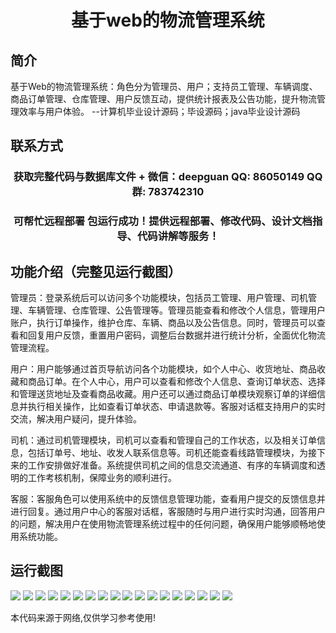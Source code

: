 <p><h1 align="center">基于web的物流管理系统</h1></p>

## 简介
基于Web的物流管理系统：角色分为管理员、用户；支持员工管理、车辆调度、商品订单管理、仓库管理、用户反馈互动，提供统计报表及公告功能，提升物流管理效率与用户体验。    --计算机毕业设计源码；毕设源码；java毕业设计源码


## 联系方式
<p><h3 align="center">获取完整代码与数据库文件 + 微信：deepguan QQ: 86050149 QQ群: 783742310</h3></p>
<p><h3 align="center">可帮忙远程部署 包运行成功！提供远程部署、修改代码、设计文档指导、代码讲解等服务！</h3></p>

## 功能介绍（完整见运行截图）
管理员：登录系统后可以访问多个功能模块，包括员工管理、用户管理、司机管理、车辆管理、仓库管理、公告管理等。管理员能查看和修改个人信息，管理用户账户，执行订单操作，维护仓库、车辆、商品以及公告信息。同时，管理员可以查看和回复用户反馈，重置用户密码，调整后台数据并进行统计分析，全面优化物流管理流程。

用户：用户能够通过首页导航访问各个功能模块，如个人中心、收货地址、商品收藏和商品订单。在个人中心，用户可以查看和修改个人信息、查询订单状态、选择和管理送货地址及查看商品收藏。用户还可以通过商品订单模块观察订单的详细信息并执行相关操作，比如查看订单状态、申请退款等。客服对话框支持用户的实时交流，解决用户疑问，提升体验。

司机：通过司机管理模块，司机可以查看和管理自己的工作状态，以及相关订单信息，包括订单号、地址、收发人联系信息等。司机还能查看线路管理模块，为接下来的工作安排做好准备。系统提供司机之间的信息交流通道、有序的车辆调度和透明的工作考核机制，保障业务的顺利进行。

客服：客服角色可以使用系统中的反馈信息管理功能，查看用户提交的反馈信息并进行回复。通过用户中心的客服对话框，客服随时与用户进行实时沟通，回答用户的问题，解决用户在使用物流管理系统过程中的任何问题，确保用户能够顺畅地使用系统功能。


## 运行截图
![](https://bs-1329754181.cos.ap-shanghai.myqcloud.com/spring/LogisticsManagementSystem1/img/001.jpg)
![](https://bs-1329754181.cos.ap-shanghai.myqcloud.com/spring/LogisticsManagementSystem1/img/002.jpg)
![](https://bs-1329754181.cos.ap-shanghai.myqcloud.com/spring/LogisticsManagementSystem1/img/003.jpg)
![](https://bs-1329754181.cos.ap-shanghai.myqcloud.com/spring/LogisticsManagementSystem1/img/004.jpg)
![](https://bs-1329754181.cos.ap-shanghai.myqcloud.com/spring/LogisticsManagementSystem1/img/005.jpg)
![](https://bs-1329754181.cos.ap-shanghai.myqcloud.com/spring/LogisticsManagementSystem1/img/006.jpg)
![](https://bs-1329754181.cos.ap-shanghai.myqcloud.com/spring/LogisticsManagementSystem1/img/007.jpg)
![](https://bs-1329754181.cos.ap-shanghai.myqcloud.com/spring/LogisticsManagementSystem1/img/008.jpg)
![](https://bs-1329754181.cos.ap-shanghai.myqcloud.com/spring/LogisticsManagementSystem1/img/009.jpg)
![](https://bs-1329754181.cos.ap-shanghai.myqcloud.com/spring/LogisticsManagementSystem1/img/010.jpg)
![](https://bs-1329754181.cos.ap-shanghai.myqcloud.com/spring/LogisticsManagementSystem1/img/011.jpg)
![](https://bs-1329754181.cos.ap-shanghai.myqcloud.com/spring/LogisticsManagementSystem1/img/012.jpg)
![](https://bs-1329754181.cos.ap-shanghai.myqcloud.com/spring/LogisticsManagementSystem1/img/013.jpg)
![](https://bs-1329754181.cos.ap-shanghai.myqcloud.com/spring/LogisticsManagementSystem1/img/014.jpg)
![](https://bs-1329754181.cos.ap-shanghai.myqcloud.com/spring/LogisticsManagementSystem1/img/015.jpg)
![](https://bs-1329754181.cos.ap-shanghai.myqcloud.com/spring/LogisticsManagementSystem1/img/016.jpg)
![](https://bs-1329754181.cos.ap-shanghai.myqcloud.com/spring/LogisticsManagementSystem1/img/017.jpg)
![](https://bs-1329754181.cos.ap-shanghai.myqcloud.com/spring/LogisticsManagementSystem1/img/018.jpg)

<p>本代码来源于网络,仅供学习参考使用!</p>
